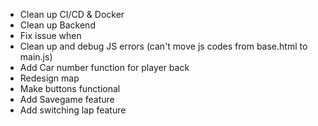 - Clean up CI/CD & Docker
- Clean up Backend
- Fix issue when 
- Clean up and debug JS errors (can't move js codes from base.html to main.js)
- Add Car number function for player back
- Redesign map
- Make buttons functional
- Add Savegame feature
- Add switching lap feature